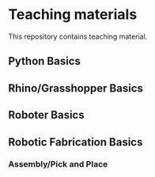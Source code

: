 # Teaching materials
This repository contains teaching material.

## Python Basics

## Rhino/Grasshopper Basics

## Roboter Basics

## Robotic Fabrication Basics
### Assembly/Pick and Place






